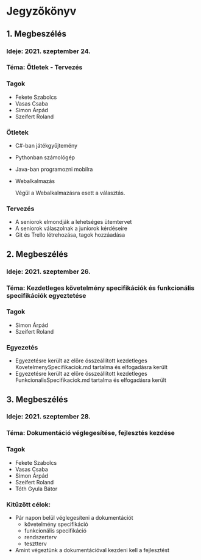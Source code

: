 
# Jegyzőkönyv

## 1. Megbeszélés
### Ideje: 2021. szeptember 24.
### Téma: Ötletek - Tervezés
### Tagok
- Fekete Szabolcs
- Vasas Csaba
- Simon Árpád
- Szeifert Roland

### Ötletek
- C#-ban játékgyűjtemény
- Pythonban számológép
- Java-ban programozni mobilra
- Webalkalmazás

  Végül a Webalkalmazásra esett a választás.
  
### Tervezés
- A seniorok elmondják a lehetséges ütemtervet
- A seniorok válaszolnak a juniorok kérdéseire
- Git és Trello létrehozása, tagok hozzáadása


## 2. Megbeszélés
### Ideje: 2021. szeptember 26.
### Téma: Kezdetleges követelmény specifikációk és funkcionális specifikációk egyeztetése
### Tagok
- Simon Árpád
- Szeifert Roland

### Egyezetés
- Egyezetésre került az előre összeállított kezdetleges KovetelmenySpecifikaciok.md tartalma és elfogadásra került
- Egyezetésre került az előre összeállított kezdetleges FunkcionalisSpecifikaciok.md tartalma és elfogadásra került


## 3. Megbeszélés
### Ideje: 2021. szeptember 28.
### Téma: Dokumentáció véglegesítése, fejlesztés kezdése
### Tagok
- Fekete Szabolcs
- Vasas Csaba
- Simon Árpád
- Szeifert Roland
- Tóth Gyula Bátor

### Kitűzött célok:
- Pár napon belül véglegesíteni a dokumentációt
  - követelmény specifikáció
  - funkcionális specifikáció
  - rendszerterv
  - tesztterv
- Amint végeztünk a dokumentációval kezdeni kell a fejlesztést